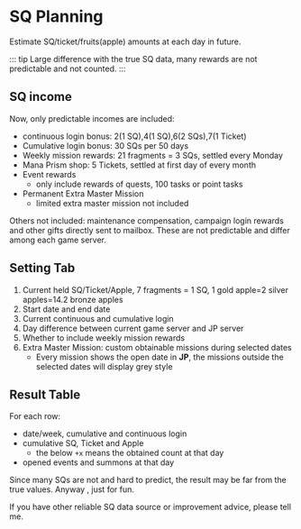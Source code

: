 # SQ Planning

Estimate SQ/ticket/fruits(apple) amounts at each day in future.

::: tip
Large difference with the true SQ data, many rewards are not predictable and not counted. 
:::

## SQ income
Now, only predictable incomes are included:
- continuous login bonus: 2(1 SQ),4(1 SQ),6(2 SQs),7(1 Ticket)
- Cumulative login bonus: 30 SQs per 50 days
- Weekly mission rewards: 21 fragments = 3 SQs, settled every Monday
- Mana Prism shop: 5 Tickets, settled at first day of every month
- Event rewards
  - only include rewards of quests, 100 tasks or point tasks
- Permanent Extra Master Mission
  - limited extra master mission not included

Others not included: maintenance compensation, campaign login rewards and other gifts directly sent to mailbox.
These are not predictable and differ among each game server.

## Setting Tab
1. Current held SQ/Ticket/Apple, 7 fragments = 1 SQ, 1 gold apple=2 silver apples=14.2 bronze apples
2. Start date and end date
3. Current continuous and cumulative login
4. Day difference between current game server and JP server
5. Whether to include weekly mission rewards
6. Extra Master Mission: custom  obtainable missions during selected dates
    - Every mission shows the open date in **JP**, the missions outside the selected dates will display grey style

## Result Table
For each row:
- date/week, cumulative and continuous login
- cumulative SQ, Ticket and Apple
    - the below `+x` means the obtained count at that day
- opened events and summons at that day

Since many SQs are not and hard to predict, the result may be far from the true values. Anyway , just for fun.

If you have other reliable SQ data source or improvement advice, please tell me.
